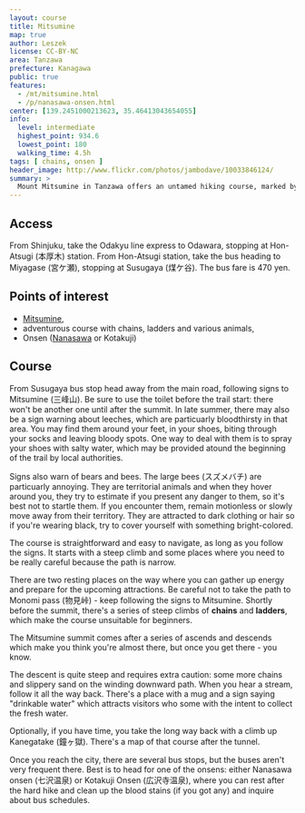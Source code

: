 ```yaml
---
layout: course
title: Mitsumine
map: true
author: Leszek
license: CC-BY-NC
area: Tanzawa
prefecture: Kanagawa
public: true
features:
  - /mt/mitsumine.html
  - /p/nanasawa-onsen.html
center: [139.2451000213623, 35.46413043654055]
info:
  level: intermediate
  highest_point: 934.6
  lowest_point: 180
  walking_time: 4.5h
tags: [ chains, onsen ]
header_image: http://www.flickr.com/photos/jambodave/10033846124/
summary: >
  Mount Mitsumine in Tanzawa offers an untamed hiking course, marked by chains, ladders and, seasonally, various local fauna. Expect to spend quality time with the natural environment. 
---
```


## Access ##

From Shinjuku, take the Odakyu line express to Odawara, stopping at Hon-Atsugi (本厚木) station. From Hon-Atsugi station, take the bus heading to Miyagase (宮ケ瀬), stopping at Susugaya (煤ケ谷). The bus fare is 470 yen. 

## Points of interest ##

 - [Mitsumine](/mt/mitsumine.html),
 - adventurous course with chains, ladders and various animals,
 - Onsen ([Nanasawa](/p/nanasawa-onsen.html) or Kotakuji)

## Course ##

From Susugaya bus stop head away from the main road, following signs to Mitsumine (三峰山). Be sure to use the toilet before the trail start: there won't be another one until after the summit. In late summer, there may also be a sign warning about leeches, which are particuarly bloodthirsty in that area. You may find them around your feet, in your shoes, biting through your socks and leaving bloody spots. One way to deal with them is to spray your shoes with salty water, which may be provided atound the beginning of the trail by local authorities. 

Signs also warn of bears and bees. The large bees (スズメバチ) are particuarly annoying.  They are territorial animals and when they hover around you, they try to estimate if you present any danger to them, so it's best not to startle them. If you encounter them, remain motionless or slowly move away from their territory. They are attracted to dark clothing or hair so if you're wearing black, try to cover yourself with something bright-colored.

The course is straightforward and easy to navigate, as long as you follow the signs. It starts with a steep climb and some places where you need to be really careful because the path is narrow.

There are two resting places on the way where you can gather up energy and prepare for the upcoming attractions. Be careful not to take the path to Monomi pass (物見峠) - keep following the signs to Mitsumine. Shortly before the summit, there's a series of steep climbs of **chains** and **ladders**, which make the course unsuitable for beginners.

The Mitsumine summit comes after a series of ascends and descends which make you think you're almost there, but once you get there - you know.

The descent is quite steep and requires extra caution: some more chains and slippery sand on the winding downward path. When you hear a stream, follow it all the way back. There's a place with a mug and a sign saying "drinkable water" which attracts visitors who some with the intent to collect the fresh water.

Optionally, if you have time, you take the long way back with a climb up Kanegatake (鐘ヶ獄). There's a map of that course after the tunnel.

Once you reach the city, there are several bus stops, but the buses aren't very frequent there. Best is to head for one of the onsens: either Nanasawa onsen (七沢温泉) or Kotakuji Onsen (広沢寺温泉), where you can rest after the hard hike and clean up the blood stains (if you got any) and inquire about bus schedules. 

